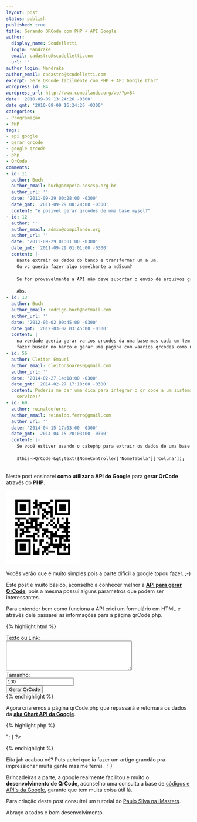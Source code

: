 ```yaml
---
layout: post
status: publish
published: true
title: Gerando QRCode com PHP + API Google
author:
  display_name: Scudelletti
  login: Mandrake
  email: cadastro@scudelletti.com
  url: ''
author_login: Mandrake
author_email: cadastro@scudelletti.com
excerpt: Gere QRCode facilmente com PHP + API Google Chart
wordpress_id: 84
wordpress_url: http://www.compilando.org/wp/?p=84
date: '2010-09-09 13:24:26 -0300'
date_gmt: '2010-09-09 16:24:26 -0300'
categories:
- Programação
- PHP
tags:
- api google
- gerar qrcode
- google qrcode
- php
- QrCode
comments:
- id: 11
  author: Buch
  author_email: buch@pompeia.sescsp.org.br
  author_url: ''
  date: '2011-09-29 00:28:00 -0300'
  date_gmt: '2011-09-29 00:28:00 -0300'
  content: "é posivel gerar qrcodes de uma base mysql?"
- id: 12
  author: ''
  author_email: admin@compilando.org
  author_url: ''
  date: '2011-09-29 01:01:00 -0300'
  date_gmt: '2011-09-29 01:01:00 -0300'
  content: |-
    Baste extrair os dados do banco e transformar um a um.
    Ou vc queria fazer algo semelhante a md5sum?

    Se for provavelmente a API não deve suportar o envio de arquivos grandes.

    Abs.
- id: 13
  author: Buch
  author_email: rodrigo.buch@hotmail.com
  author_url: ''
  date: '2012-03-02 00:45:00 -0300'
  date_gmt: '2012-03-02 03:45:00 -0300'
  content: |
    na verdade queria gerar varios qrcodes da uma base mas cada um tem poucas linhas de texto
    fazer buscar no banco e gerar uma pagina com vaarios qrcodes como nuna tabela dinamica
- id: 56
  author: Cleiton Emauel
  author_email: cleitonsoares0@gmail.com
  author_url: ''
  date: '2014-02-27 14:18:00 -0300'
  date_gmt: '2014-02-27 17:18:00 -0300'
  content: Poderia me dar uma dica para integrar o qr code a um sistema de estoque(web
    service)?
- id: 60
  author: reinaldoferro
  author_email: reinaldo.ferro@gmail.com
  author_url: ''
  date: '2014-04-15 17:03:00 -0300'
  date_gmt: '2014-04-15 20:03:00 -0300'
  content: |-
    Se você estiver usando o cakephp para extrair os dados de uma base use esse comando no plugin

    $this->QrCode-&gt;text($NomeController['NomeTabela']['Coluna']);
---
```


Neste post ensinarei **como utilizar a API do Google** para **gerar QrCode** através do **PHP**.

![image](/assets/qrcode.png)

Vocês verão que é muito simples pois a parte dificil a google topou fazer. ;-)

Este post é muito básico, aconselho a conhecer melhor a **[API para gerar QrCode](http://code.google.com/intl/pt-BR/apis/chart/docs/gallery/qr_codes.html)**, pois a mesma possui alguns parametros que podem ser interessantes.

Para entender bem como funciona a API criei um formulário em HTML e através dele passarei as informações para a página qrCode.php.

{% highlight html %}
<!DOCTYPE HTML>
<html>
  <head>
    <title>Title of the document</title>
  </head>
  <body>
    <form name="formulario" action="qrCode.php" method="post" >
      <label for="texto">Texto ou Link:</label><br/>
      <textarea name="texto" id="texto" rows="5" cols="40"></textarea><br/>
      <label for="tamanho">Tamanho:</label><br/>
      <input type="text" name="tamanho" id="tamanho" value="100"/><br/>
      <input type="submit" value="Gerar QrCode"/>
    </form>
</body>
</html>
{% endhighlight %}

Agora criaremos a página qrCode.php que repassará e retornara os dados da **[aka Chart API da Google](http://code.google.com/intl/pt-BR/apis/chart/docs/gallery/qr_codes.html)**.

{% highlight php %}
<?php
  if(isset($_POST['texto']) && isset($_POST['tamanho'])){
    $link = 'http://chart.apis.google.com/chart?cht=qr&chl='.$_POST['texto'].'&chs='.$_POST[tamanho].'x'.$_POST[tamanho];
    echo "<img src='$link'/>";
  }
?>
{% endhighlight %}

Eita jah acabou né? Puts achei que ia fazer um artigo grandão pra impressionar muita gente mas me ferrei.  :-)

Brincadeiras a parte, a google realmente facilitou e muito o **desenvolvimento de QrCode**, aconselho uma consulta a base de [códigos e API's da Google](http://code.google.com), garanto que tem muita coisa útil lá.

Para criação deste post consultei um tutorial do [Paulo Silva na iMasters](http://imasters.com.br/artigo/11752/aplicativosmoveis/gerar_qr_code_atraves_de_api_do_google/).

Abraço a todos e bom desenvolvimento.
